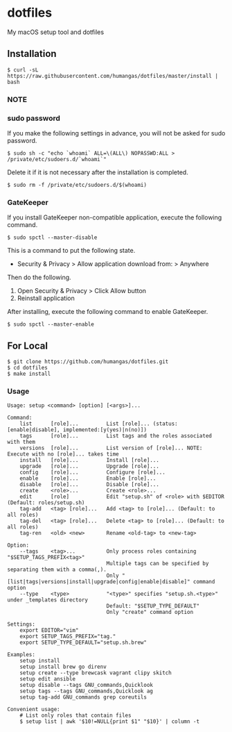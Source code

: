 # dotfiles
My macOS setup tool and dotfiles


## Installation
```
$ curl -sL https://raw.githubusercontent.com/humangas/dotfiles/master/install | bash
```

### NOTE
### sudo password
If you make the following settings in advance, you will not be asked for sudo password.
```
$ sudo sh -c "echo `whoami` ALL=\(ALL\) NOPASSWD:ALL > /private/etc/sudoers.d/`whoami`"
```

Delete it if it is not necessary after the installation is completed.
```
$ sudo rm -f /private/etc/sudoers.d/$(whoami)
```

### GateKeeper
If you install GateKeeper non-compatible application, execute the following command.
```
$ sudo spctl --master-disable
```

This is a command to put the following state.
- Security & Privacy > Allow application download from: > Anywhere

Then do the following.
1. Open Security & Privacy > Click Allow button
2. Reinstall application

After installing, execute the following command to enable GateKeeper.
```
$ sudo spctl --master-enable
```


## For Local
```
$ git clone https://github.com/humangas/dotfiles.git
$ cd dotfiles
$ make install
```


### Usage
```
Usage: setup <command> [option] [<args>]...

Command:
    list      [role]...         List [role]... (status:[enable|disable], implemented:[y(yes)|n(no)])
    tags      [role]...         List tags and the roles associated with them
    versions  [role]...         List version of [role]... NOTE: Execute with no [role]... takes time
    install   [role]...         Install [role]...
    upgrade   [role]...         Upgrade [role]...
    config    [role]...         Configure [role]...
    enable    [role]...         Enable [role]...
    disable   [role]...         Disable [role]...
    create    <role>...         Create <role>...
    edit      [role]            Edit "setup.sh" of <role> with $EDITOR (Default: roles/setup.sh)
    tag-add   <tag> [role]...   Add <tag> to [role]... (Default: to all roles)
    tag-del   <tag> [role]...   Delete <tag> to [role]... (Default: to all roles)
    tag-ren   <old> <new>       Rename <old-tag> to <new-tag>

Option:
    --tags    <tag>...          Only process roles containing "$SETUP_TAGS_PREFIX<tag>"
                                Multiple tags can be specified by separating them with a comma(,).
                                Only "[list|tags|versions|install|upgrade|config|enable|disable]" command option
    --type    <type>            "<type>" specifies "setup.sh.<type>" under _templates directory
                                Default: "$SETUP_TYPE_DEFAULT"
                                Only "create" command option

Settings:
    export EDITOR="vim"
    export SETUP_TAGS_PREFIX="tag."
    export SETUP_TYPE_DEFAULT="setup.sh.brew"

Examples:
    setup install
    setup install brew go direnv
    setup create --type brewcask vagrant clipy skitch
    setup edit ansible
    setup disable --tags GNU_commands,Quicklook
    setup tags --tags GNU_commands,Quicklook ag
    setup tag-add GNU_commands grep coreutils

Convenient usage:
    # List only roles that contain files
    $ setup list | awk '$10!=NULL{print $1" "$10}' | column -t

```
